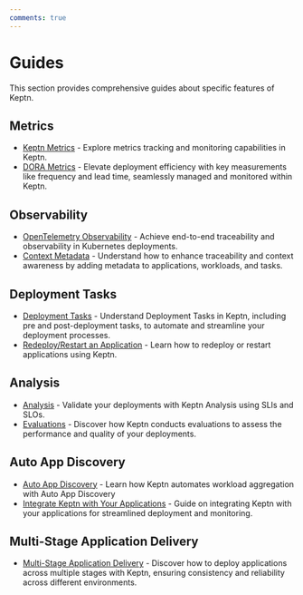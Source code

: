 ```yaml
---
comments: true
---
```


# Guides

This section provides comprehensive guides about specific features of Keptn.

## Metrics

- [Keptn Metrics](evaluatemetrics.md) - Explore metrics tracking and monitoring capabilities
in Keptn.
- [DORA Metrics](dora.md) - Elevate deployment efficiency with key measurements like frequency
and lead time, seamlessly managed and monitored within Keptn.

## Observability

- [OpenTelemetry Observability](otel.md) - Achieve end-to-end traceability and observability
in Kubernetes deployments.
- [Context Metadata](metadata.md) - Understand how to enhance traceability and context
awareness by adding metadata to applications, workloads, and tasks.

## Deployment Tasks

- [Deployment Tasks](tasks.md) - Understand Deployment Tasks in Keptn, including pre and
post-deployment tasks, to automate and streamline your deployment processes.
- [Redeploy/Restart an Application](restart-application-deployment.md) - Learn how to redeploy
or restart applications using Keptn.

## Analysis

- [Analysis](slo.md) - Validate your deployments with Keptn Analysis using SLIs and SLOs.
- [Evaluations](evaluations.md) - Discover how Keptn conducts evaluations to assess the
performance and quality of your deployments.

## Auto App Discovery

- [Auto App Discovery](auto-app-discovery.md) - Learn how Keptn automates workload aggregation
with Auto App Discovery
- [Integrate Keptn with Your Applications](integrate.md) - Guide on integrating Keptn with
your applications for streamlined deployment and monitoring.

## Multi-Stage Application Delivery

- [Multi-Stage Application Delivery](multi-stage-application-delivery.md) - Discover how to
deploy applications across multiple stages with Keptn, ensuring consistency and reliability
across different environments.
